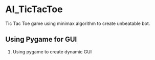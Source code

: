 # AI_TicTacToe
Tic Tac Toe game using minimax algorithm to create unbeatable bot.

## Using Pygame for GUI
1. Using pygame to create dynamic GUI
